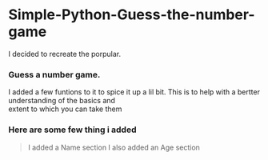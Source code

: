 # Simple-Python-Guess-the-number-game
I decided to recreate the porpular.  
### Guess a number game.
I added a few funtions to it to spice it up a lil bit. This is to help with a bertter understanding of the basics and <br>
extent to which you can take them

### Here are some few thing i added 
> I added a Name section 
> I also added an Age section 
